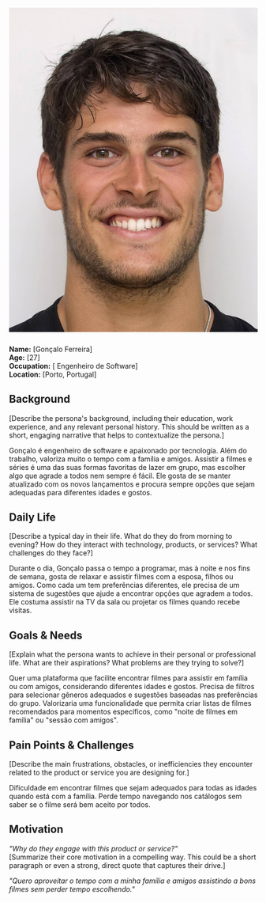 # ![Persona Name](persona3.jpg)  
**Name:** [Gonçalo Ferreira]  
**Age:** [27]  
**Occupation:** [ Engenheiro de Software]  
**Location:** [Porto, Portugal]  

## Background  
[Describe the persona's background, including their education, work experience, and any relevant personal history. This should be written as a short, engaging narrative that helps to contextualize the persona.] 

Gonçalo é engenheiro de software e apaixonado por tecnologia. Além do trabalho, valoriza muito o tempo com a família e amigos. Assistir a filmes e séries é uma das suas formas favoritas de lazer em grupo, mas escolher algo que agrade a todos nem sempre é fácil. Ele gosta de se manter atualizado com os novos lançamentos e procura sempre opções que sejam adequadas para diferentes idades e gostos.

## Daily Life  
[Describe a typical day in their life. What do they do from morning to evening? How do they interact with technology, products, or services? What challenges do they face?]  

Durante o dia, Gonçalo passa o tempo a programar, mas à noite e nos fins de semana, gosta de relaxar e assistir filmes com a esposa, filhos ou amigos. Como cada um tem preferências diferentes, ele precisa de um sistema de sugestões que ajude a encontrar opções que agradem a todos. Ele costuma assistir na TV da sala ou projetar os filmes quando recebe visitas.

## Goals & Needs  
[Explain what the persona wants to achieve in their personal or professional life. What are their aspirations? What problems are they trying to solve?]  

Quer uma plataforma que facilite encontrar filmes para assistir em família ou com amigos, considerando diferentes idades e gostos.
Precisa de filtros para selecionar gêneros adequados e sugestões baseadas nas preferências do grupo.
Valorizaria uma funcionalidade que permita criar listas de filmes recomendados para momentos específicos, como "noite de filmes em família" ou "sessão com amigos".

## Pain Points & Challenges  
[Describe the main frustrations, obstacles, or inefficiencies they encounter related to the product or service you are designing for.]  

Dificuldade em encontrar filmes que sejam adequados para todas as idades quando está com a família.
Perde tempo navegando nos catálogos sem saber se o filme será bem aceito por todos.

## Motivation  
*"Why do they engage with this product or service?"*  
[Summarize their core motivation in a compelling way. This could be a short paragraph or even a strong, direct quote that captures their drive.]  

_"Quero aproveitar o tempo com a minha família e amigos assistindo a bons filmes sem perder tempo escolhendo."_